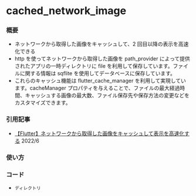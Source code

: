# cached_network_image

### 概要

- ネットワークから取得した画像をキャッシュして、2 回目以降の表示を高速化できる
- http を使ってネットワークから取得した画像を path_provider によって提供されたアプリの一時ディレクトリに file を利用して保存しています。ファイルに関する情報は sqflite を使用してデータベースに保存しています。
- これらのキャッシュ機能は flutter_cache_manager を利用して実現しています。cacheManager プロパティを与えることで、ファイルの最大経過時間、キャッシュする画像の最大数、ファイル保存先や保存方法の変更などをカスタマイズできます。

### 引用記事

- [【Flutter】ネットワークから取得した画像をキャッシュして表示を高速化する](https://zenn.dev/susatthi/articles/20220615-160504-flutter-cached-network-image-test) 2022/6

### 使い方

### コード

- `ディレクトリ`

```dart

```
